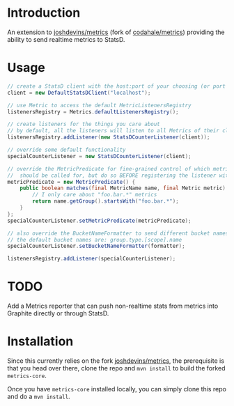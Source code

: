 # Introduction

An extension to [joshdevins/metrics](https://github.com/joshdevins/metrics) (fork of [codahale/metrics](https://github.com/codahale/metrics)) providing the ability to send realtime metrics to StatsD.

# Usage

```java
// create a StatsD client with the host:port of your choosing (or port 8125 by default)
client = new DefaultStatsDClient("localhost");

// use Metric to access the default MetricListenersRegistry
listenersRegistry = Metrics.defaultListenersRegistry();

// create listeners for the things you care about
// by default, all the listeners will listen to all Metrics of their class
listenersRegistry.addListener(new StatsDCounterListener(client));

// override some default functionality
specialCounterListener = new StatsDCounterListener(client);

// override the MetricPredicate for fine-grained control of which metrics the listener
//  should be called for, but do so BEFORE registering the listener with the registry
metricPredicate = new MetricPredicate() {
    public boolean matches(final MetricName name, final Metric metric) {
        // I only care about "foo.bar.*" metrics
        return name.getGroup().startsWith("foo.bar.*");
    }
};
specialCounterListener.setMetricPredicate(metricPredicate);

// also override the BucketNameFormatter to send different bucket names to StatsD
// the default bucket names are: group.type.[scope].name
specialCounterListener.setBucketNameFormatter(formatter);

listenersRegistry.addListener(specialCounterListener);

```

# TODO

Add a Metrics reporter that can push non-realtime stats from metrics into Graphite directly or through StatsD.

# Installation

Since this currently relies on the fork [joshdevins/metrics](https://github.com/joshdevins/metrics), the prerequisite is that you head over there, clone the repo and `mvn install` to build the forked `metrics-core`.

Once you have `metrics-core` installed locally, you can simply clone this repo and do a `mvn install`.
